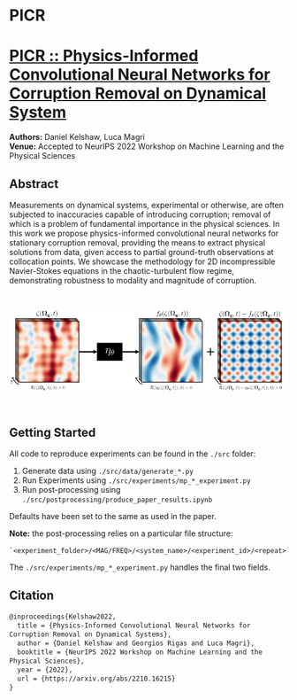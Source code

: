 # PICR
[PICR :: Physics-Informed Convolutional Neural Networks for Corruption Removal on Dynamical System](https://arxiv.org/abs/2210.16215)
=======
**Authors:** Daniel Kelshaw, Luca Magri
<br>**Venue:** Accepted to NeurIPS 2022 Workshop on Machine Learning and the Physical Sciences

## Abstract
Measurements on dynamical systems, experimental or otherwise, are often subjected to inaccuracies capable of introducing corruption;
removal of which is a problem of fundamental importance in the physical sciences. In this work we propose physics-informed convolutional
neural networks for stationary corruption removal, providing the means to extract physical solutions from data, given access to partial
ground-truth observations at collocation points. We showcase the methodology for 2D incompressible Navier-Stokes equations in the
chaotic-turbulent flow regime, demonstrating robustness to modality and magnitude of corruption.

&nbsp;

![pisr-diagram.png](media/picr-diagram.png)

&nbsp;

## Getting Started
All code to reproduce experiments can be found in the `./src` folder:

1. Generate data using `./src/data/generate_*.py`
2. Run Experiments using `./src/experiments/mp_*_experiment.py`
3. Run post-processing using `./src/postprocessing/produce_paper_results.ipynb`

Defaults have been set to the same as used in the paper.

**Note:** the post-processing relies on a particular file structure:

```text
`<experiment_folder>/<MAG/FREQ>/<system_name>/<experiment_id>/<repeat>`
```

The `./src/experiments/mp_*_experiment.py` handles the final two fields.


## Citation

```text
@inproceedings{Kelshaw2022,
  title = {Physics-Informed Convolutional Neural Networks for Corruption Removal on Dynamical Systems},
  author = {Daniel Kelshaw and Georgios Rigas and Luca Magri},
  booktitle = {NeurIPS 2022 Workshop on Machine Learning and the Physical Sciences},
  year = {2022},
  url = {https://arxiv.org/abs/2210.16215}
}
```
